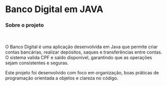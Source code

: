 <h1>Banco Digital em JAVA</h1>
<p></p>
<h3>Sobre o projeto</h3>
<br></br>
O Banco Digital é uma aplicação desenvolvida em Java que permite criar contas bancárias, realizar depósitos, saques e transferências entre contas.
O sistema valida CPF e saldo disponível, garantindo que as operações sejam consistentes e seguras.

Este projeto foi desenvolvido com foco em organização, boas práticas de programação orientada a objetos e clareza no código.
